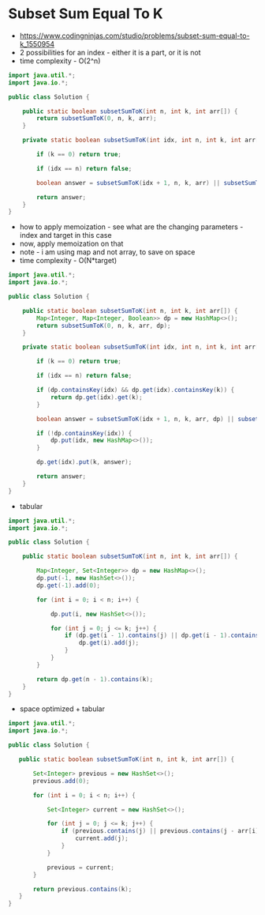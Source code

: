 # Subset Sum Equal To K

- https://www.codingninjas.com/studio/problems/subset-sum-equal-to-k_1550954
- 2 possibilities for an index - either it is a part, or it is not
- time complexity - O(2^n)

```java
import java.util.*;
import java.io.*;

public class Solution {

    public static boolean subsetSumToK(int n, int k, int arr[]) {
        return subsetSumToK(0, n, k, arr);
    }

    private static boolean subsetSumToK(int idx, int n, int k, int arr[]) {

        if (k == 0) return true;

        if (idx == n) return false;

        boolean answer = subsetSumToK(idx + 1, n, k, arr) || subsetSumToK(idx + 1, n, k - arr[idx], arr);

        return answer;
    }
}
```

- how to apply memoization - see what are the changing parameters - index and target in this case
- now, apply memoization on that
- note - i am using map and not array, to save on space
- time complexity - O(N*target)

```java
import java.util.*;
import java.io.*;

public class Solution {

    public static boolean subsetSumToK(int n, int k, int arr[]) {
        Map<Integer, Map<Integer, Boolean>> dp = new HashMap<>();
        return subsetSumToK(0, n, k, arr, dp);
    }

    private static boolean subsetSumToK(int idx, int n, int k, int arr[], Map<Integer, Map<Integer, Boolean>> dp) {

        if (k == 0) return true;

        if (idx == n) return false;

        if (dp.containsKey(idx) && dp.get(idx).containsKey(k)) {
            return dp.get(idx).get(k);
        }

        boolean answer = subsetSumToK(idx + 1, n, k, arr, dp) || subsetSumToK(idx + 1, n, k - arr[idx], arr, dp);

        if (!dp.containsKey(idx)) {
            dp.put(idx, new HashMap<>());
        }

        dp.get(idx).put(k, answer);

        return answer;
    }
}
```

- tabular 

```java
import java.util.*;
import java.io.*;

public class Solution {

    public static boolean subsetSumToK(int n, int k, int arr[]) {

        Map<Integer, Set<Integer>> dp = new HashMap<>();
        dp.put(-1, new HashSet<>());
        dp.get(-1).add(0);

        for (int i = 0; i < n; i++) {

            dp.put(i, new HashSet<>());

            for (int j = 0; j <= k; j++) {
                if (dp.get(i - 1).contains(j) || dp.get(i - 1).contains(j - arr[i])) {
                    dp.get(i).add(j);
                }
            }
        }

        return dp.get(n - 1).contains(k);
    }
}
```

- space optimized + tabular

 ```java
import java.util.*;
import java.io.*;

public class Solution {

    public static boolean subsetSumToK(int n, int k, int arr[]) {

        Set<Integer> previous = new HashSet<>();
        previous.add(0);

        for (int i = 0; i < n; i++) {

            Set<Integer> current = new HashSet<>();

            for (int j = 0; j <= k; j++) {
                if (previous.contains(j) || previous.contains(j - arr[i])) {
                    current.add(j);
                }
            }

            previous = current;
        }

        return previous.contains(k);
    }
}
```
